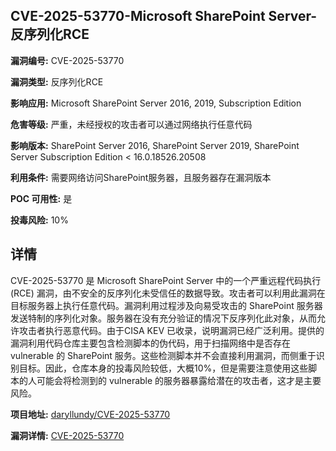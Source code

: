 ## CVE-2025-53770-Microsoft SharePoint Server-反序列化RCE

**漏洞编号:** CVE-2025-53770

**漏洞类型:** 反序列化RCE

**影响应用:** Microsoft SharePoint Server 2016, 2019, Subscription Edition

**危害等级:** 严重，未经授权的攻击者可以通过网络执行任意代码

**影响版本:** SharePoint Server 2016, SharePoint Server 2019, SharePoint Server Subscription Edition < 16.0.18526.20508

**利用条件:** 需要网络访问SharePoint服务器，且服务器存在漏洞版本

**POC 可用性:** 是

**投毒风险:** 10%

## 详情

CVE-2025-53770 是 Microsoft SharePoint Server 中的一个严重远程代码执行 (RCE) 漏洞，由不安全的反序列化未受信任的数据导致。攻击者可以利用此漏洞在目标服务器上执行任意代码。漏洞利用过程涉及向易受攻击的 SharePoint 服务器发送特制的序列化对象。服务器在没有充分验证的情况下反序列化此对象，从而允许攻击者执行恶意代码。由于CISA KEV 已收录，说明漏洞已经广泛利用。提供的漏洞利用代码仓库主要包含检测脚本的伪代码，用于扫描网络中是否存在 vulnerable 的 SharePoint 服务。这些检测脚本并不会直接利用漏洞，而侧重于识别目标。因此，仓库本身的投毒风险较低，大概10%，但是需要注意使用这些脚本的人可能会将检测到的 vulnerable 的服务器暴露给潜在的攻击者，这才是主要风险。

**项目地址:** [daryllundy/CVE-2025-53770](https://github.com/daryllundy/CVE-2025-53770)

**漏洞详情:** [CVE-2025-53770](https://nvd.nist.gov/vuln/detail/CVE-2025-53770)